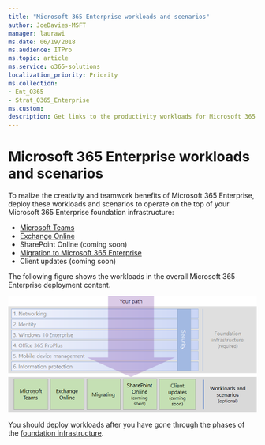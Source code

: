 ```yaml
---
title: "Microsoft 365 Enterprise workloads and scenarios"
author: JoeDavies-MSFT
manager: laurawi
ms.date: 06/19/2018
ms.audience: ITPro
ms.topic: article
ms.service: o365-solutions
localization_priority: Priority
ms.collection: 
- Ent_O365
- Strat_O365_Enterprise
ms.custom:
description: Get links to the productivity workloads for Microsoft 365 Enterprise in your organization.
---
```


# Microsoft 365 Enterprise workloads and scenarios

To realize the creativity and teamwork benefits of Microsoft 365 Enterprise, deploy these workloads and scenarios to operate on the top of your Microsoft 365 Enterprise foundation infrastructure:

- [Microsoft Teams](teams-workload.md)
- [Exchange Online](exchangeonline-workload.md)
- SharePoint Online (coming soon)
- [Migration to Microsoft 365 Enterprise](migration-microsoft-365-enterprise-workload.md)
- Client updates (coming soon)


The following figure shows the workloads in the overall Microsoft 365 Enterprise deployment content.

![](./media/deploy-workloads/m365-deploy-content-arch-workloads.png)

You should deploy workloads after you have gone through the phases of the [foundation infrastructure](deploy-foundation-infrastructure.md).
